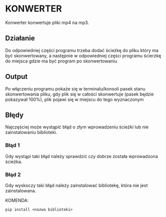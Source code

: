 # KONWERTER
Konwerter konwertuje pliki mp4 na mp3.

## Działanie
Do odpowiedniej części programu trzeba dodać ścieżkę do pliku który ma być skonwertowany, 
a następnie w odpowiedniej części programu ścierzkę do miejsca gdzie ma być program po skonwertowaniu

## Output
Po włączeniu programu pokaże się w terminalu/konsoli pasek stanu skonwertowania pliku,
gdy plik się w całości skonwertuje (pasek będzie pokazywał 100%), plik pojawi się w miejscu do tego wyznaczonym

## Błędy
Najczęściej może wystąpić błąd o złym wprowadzeniu ścieżki lub nie zainstalowaniu biblioteki.

### Błąd 1
Gdy wystąpi taki błąd należy sprawdzić czy dobrze została wprowadzona ścieżka.

### Błąd 2 
Gdy wyskoczy taki błąd należy zainstalować bibliotekę, która nie jest zainstalowana.

KOMENDA:
```
pip install <nazwa biblioteki>
```
